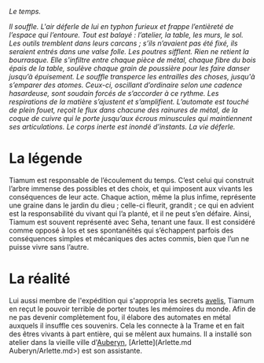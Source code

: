 *Le temps.*


*Il souffle.
L'air déferle de lui en typhon furieux et frappe l’entièreté de l’espace qui l’entoure. Tout
est balayé : l’atelier, la table, les murs, le sol. Les outils tremblent dans leurs carcans ; s’ils
n’avaient pas été fixé, ils seraient entrés dans une valse folle. Les poutres sifflent. Rien ne retient la
bourrasque. Elle s'infiltre entre chaque pièce de métal, chaque fibre du bois épais de la table, soulève chaque grain de poussière pour les faire danser jusqu’à épuisement. Le souffle transperce les entrailles des choses, jusqu'à s’emparer des atomes. Ceux-ci, oscillant d’ordinaire selon une cadence hasardeuse, sont soudain forcés de s’accorder à ce rythme. Les respirations de la matière s’ajustent et s’amplifient. L’automate est touché de plein fouet, reçoit le flux dans chacune des rainures de métal, de la coque de cuivre qui le porte jusqu’aux écrous minuscules qui maintiennent ses articulations. Le corps inerte est inondé d’instants.
La vie déferle.*

# La légende

Tiamum est responsable de l’écoulement du temps. C’est celui qui construit l’arbre immense des possibles et des choix, et qui imposent aux vivants les conséquences de leur acte. Chaque action, même la plus infime, représente une graine dans le jardin du dieu ; celle-ci fleurit, grandit ; ce qui en advient est la responsabilité du vivant qui l’a planté, et il ne peut s’en défaire. Ainsi, Tiamum est souvent représenté avec Seha, tenant une faux. Il est considéré comme opposé à Ios et ses spontanéités qui s’échappent parfois des conséquences simples et mécaniques des actes commis, bien que l’un ne puisse vivre sans l’autre.

# La réalité

Lui aussi membre de l'expédition qui s'appropria les secrets [avelis](<../../Nations non-humaines/Avelis.md>), Tiamum en reçut le pouvoir terrible de porter toutes les mémoires du monde. Afin de ne pas devenir complètement fou, il élabore des automates en métal auxquels il insuffle ces souvenirs. Cela les connecte à la Trame et en fait des êtres vivants à part entière, qui se mêlent aux humains. Il a installé son atelier dans la vieille ville d'[Auberyn](<../../Villes/Auberyn.md>), [Arlette](Arlette.md Auberyn/Arlette.md>) est son assistante.